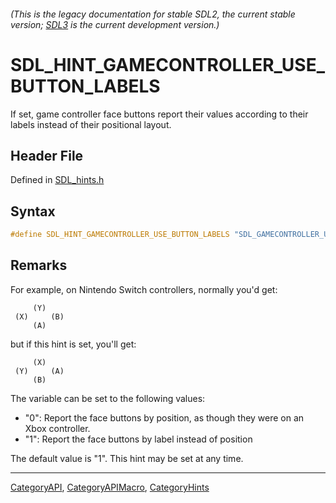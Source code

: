 ###### (This is the legacy documentation for stable SDL2, the current stable version; [SDL3](https://wiki.libsdl.org/SDL3/) is the current development version.)
# SDL_HINT_GAMECONTROLLER_USE_BUTTON_LABELS

If set, game controller face buttons report their values according to their labels instead of their positional layout.

## Header File

Defined in [SDL_hints.h](https://github.com/libsdl-org/SDL/blob/SDL2/include/SDL_hints.h)

## Syntax

```c
#define SDL_HINT_GAMECONTROLLER_USE_BUTTON_LABELS "SDL_GAMECONTROLLER_USE_BUTTON_LABELS"
```

## Remarks

For example, on Nintendo Switch controllers, normally you'd get:

```
     (Y)
 (X)     (B)
     (A)
```

but if this hint is set, you'll get:

```
     (X)
 (Y)     (A)
     (B)
```

The variable can be set to the following values:

- "0": Report the face buttons by position, as though they were on an Xbox
  controller.
- "1": Report the face buttons by label instead of position

The default value is "1". This hint may be set at any time.

----
[CategoryAPI](CategoryAPI), [CategoryAPIMacro](CategoryAPIMacro), [CategoryHints](CategoryHints)

